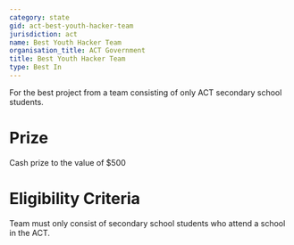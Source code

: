 ```yaml
---
category: state
gid: act-best-youth-hacker-team
jurisdiction: act
name: Best Youth Hacker Team
organisation_title: ACT Government
title: Best Youth Hacker Team
type: Best In
---
```


For the best project from a team consisting of only ACT secondary school students.

# Prize
Cash prize to the value of $500

# Eligibility Criteria
Team must only consist of secondary school students who attend a school in the ACT.
